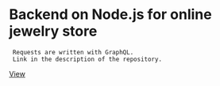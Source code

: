 # Backend on Node.js for online jewelry store

     Requests are written with GraphQL.
     Link in the description of the repository.

[View](https://jewerly.herokuapp.com/graphql)

